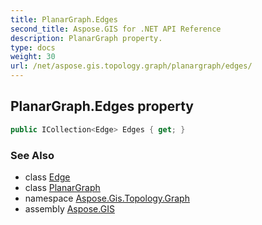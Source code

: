 ```yaml
---
title: PlanarGraph.Edges
second_title: Aspose.GIS for .NET API Reference
description: PlanarGraph property. 
type: docs
weight: 30
url: /net/aspose.gis.topology.graph/planargraph/edges/
---
```

## PlanarGraph.Edges property

```csharp
public ICollection<Edge> Edges { get; }
```

### See Also

* class [Edge](../../edge/)
* class [PlanarGraph](../)
* namespace [Aspose.Gis.Topology.Graph](../../planargraph/)
* assembly [Aspose.GIS](../../../)


